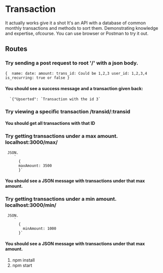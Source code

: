 # Transaction
It actually works give it a shot
It's an API with a database of common monthly transactions and methods to sort them.
Demonstrating knowledge and expertise, ofcourse.
You can use browser or Postman to try it out.

## Routes
  ### Try sending a post request to root '/' with a json body.
   `
   { 
       name:
       date:
       amount:
       trans_id: Could be 1,2,3
       user_id: 1,2,3,4
       is_recurring: true or false
     }
   `
 #### You should see a success message and a transaction given back: 
      `{"Upserted": `Transaction with the id 3`

  ### Try viewing a specific transaction /transid/:transid
  #### You should get all transactions with that ID
  ### Try getting transactions under a max amount. localhost:3000/max/
     JSON.  
        `
          {
          maxAmount: 3500
          }`
  #### You should see a JSON message with transactions under that max amount.
  
  ### Try getting transactions under a min amount. localhost:3000/min/
     JSON.  
        `
          {
            minAmount: 1000
          }`
  #### You should see a JSON message with transactions under that max amount.
  
     
    
1. npm install 
2. npm start


